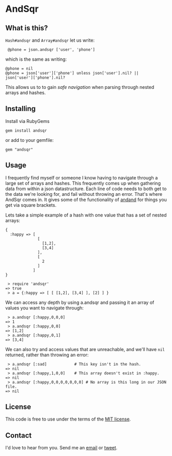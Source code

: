 # AndSqr

## What is this?

```Hash#andsqr``` and ```Array#andsqr``` let us write:

``` @phone = json.andsqr ['user', 'phone']```

which is the same as writing:

```
@phone = nil
@phone = json['user']['phone'] unless json['user'].nil? || json['user']['phone'].nil?
```

This allows us to to gain *safe navigation* when parsing through nested arrays and hashes.

## Installing

Install via RubyGems

```gem install andsqr```

or add to your gemfile:

```gem "andsqr"```

## Usage

I frequently find myself or someone I know having to navigate through a large set of arrays and hashes. This frequently comes up when gathering data from within a json datastructure. Each line of code needs to both get to the data we're looking for, and fail without throwing an error. That's where AndSqr comes in.  It gives some of the functionality of [andand](https://github.com/raganwald/andand) for things you get via square brackets.

Lets take a simple example of a hash with one value that has a set of nested arrays:

```
{ 
  :happy => [
              [ 
                [1,2], 
                [3,4] 
              ], 
              [ 
                2 
              ] 
            ] 
}
```

```
 > require 'andsqr'
=> true
 > a = {:happy => [ [ [1,2], [3,4] ], [2] ] }
```

We can access any depth by using a.andsqr and passing it an array of values you want to navigate through:

```
 > a.andsqr [:happy,0,0,0]
=> 1
 > a.andsqr [:happy,0,0]
=> [1,2]
 > a.andsqr [:happy,0,1]
=> [3,4]
```

We can also try and access values that are unreachable, and we'll have ```nil``` returned, rather than throwing an error:

```
 > a.andsqr [:sad]            # This key isn't in the hash.
=> nil
 > a.andsqr [:happy,1,0,0]    # This array doesn't exist in :happy.
=> nil
 > a.andsqr [:happy,0,0,0,0,0,0,0] # No array is this long in our JSON file.
=> nil
```

## License

This code is free to use under the terms of the [MIT license](http://en.wikipedia.org/wiki/MIT_License).

## Contact

I'd love to hear from you. Send me an [email](mailto:andsqr@cjkinni.com) or [tweet](http://twitter.com/cjkinni).
